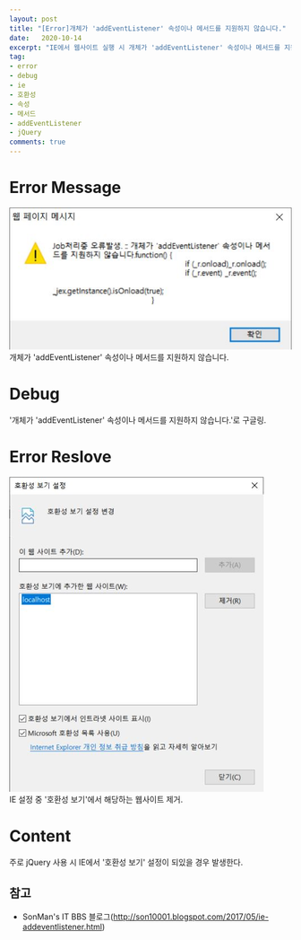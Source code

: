 ```yaml
---
layout: post
title: "[Error]개체가 'addEventListener' 속성이나 메서드를 지원하지 않습니다."
date:   2020-10-14
excerpt: "IE에서 웹사이트 실행 시 개체가 'addEventListener' 속성이나 메서드를 지원하지 않습니다. 에러 처리"
tag:
- error
- debug
- ie
- 호환성
- 속성
- 메서드
- addEventListener
- jQuery
comments: true
---
```

# Error Message 
![ErrorMessage](/assets/img/posts/2020-10-13-ErrorReport_01.JPG)<br>
개체가 'addEventListener' 속성이나 메서드를 지원하지 않습니다.
# Debug 
'개체가 'addEventListener' 속성이나 메서드를 지원하지 않습니다.'로 구글링.
# Error Reslove 
![ErrorReslove](/assets/img/posts/2020-10-13-ErrorReport_02.JPG)<br>
IE 설정 중 '호환성 보기'에서 해당하는 웹사이트 제거.
# Content 
주로 jQuery 사용 시 IE에서 '호환성 보기' 설정이 되있을 경우 발생한다.

## 참고
- SonMan's IT BBS 블로그(http://son10001.blogspot.com/2017/05/ie-addeventlistener.html)
